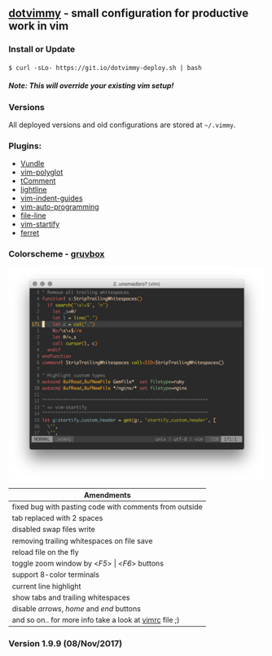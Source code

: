 ## [dotvimmy](https://github.com/sfate/dotvimmy) - small configuration for productive work in vim

### Install or Update
`$ curl -sLo- https://git.io/dotvimmy-deploy.sh | bash`
##### *Note*: This will override your existing vim setup!

### Versions
All deployed versions and old configurations are stored at `~/.vimmy`.

### Plugins:
* [Vundle](https://github.com/gmarik/vundle)
* [vim-polyglot](https://github.com/sheerun/vim-polyglot)
* [tComment](https://github.com/vim-scripts/tComment)
* [lightline](https://github.com/itchyny/lightline.vim)
* [vim-indent-guides](https://github.com/nathanaelkane/vim-indent-guides)
* [vim-auto-programming](https://github.com/haya14busa/vim-auto-programming)
* [file-line](https://github.com/bogado/file-line)
* [vim-startify](https://github.com/mhinz/vim-startify)
* [ferret](https://github.com/wincent/ferret)

### Colorscheme - [gruvbox](https://github.com/morhetz/gruvbox)
![Colorscheme preview](/preview.png)

|Amendments|
|---|
|fixed bug with pasting code with comments from outside|
|tab replaced with 2 spaces|
|disabled swap files write|
|removing trailing whitespaces on file save|
|reload file on the fly|
|toggle zoom window by <*F5*> \| <*F6*> buttons|
|support 8-color terminals|
|current line highlight|
|show tabs and trailing whitespaces|
|disable *arrows*, *home* and *end* buttons|
|and so on.. for more info take a look at [vimrc](https://github.com/sfate/dotvimmy/blob/master/vimrc) file ;)|

### Version 1.9.9 (08/Nov/2017)

